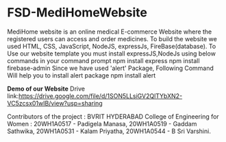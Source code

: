 # FSD-MediHomeWebsite
MediHome website is an online medical E-commerce Website where the registered users can access and order medicines.
To build the website we used HTML, CSS, JavaScript, NodeJS, expressJs, FireBase(database).
To Use our website template you must install expressJS,NodeJs using below commands in your command prompt
npm install express
npm install firebase-admin
Since we have used 'alert' Package, Following Command Will help you to install alert package
npm install alert

**Demo of our Website**
Drive link:https://drive.google.com/file/d/1SON5LLsiGV2QlTYbXN2-VC5zcsx01wIB/view?usp=sharing

Contributors of the project : 
BVRIT HYDERABAD College of Engineering for Women : 
20WH1A0517 - Padigela Manasa,
20WH1A0519 - Gaddam Sathwika,
20WH1A0531 - Kalam Priyatha, 
20WH1A0544 - B Sri Varshini.
